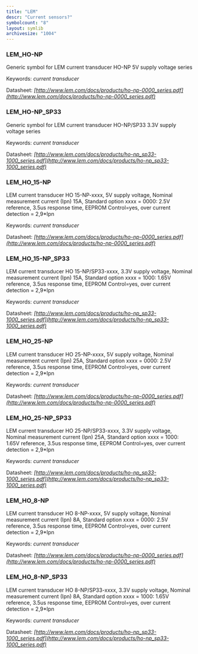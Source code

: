 ```yaml
---
title: "LEM"
descr: "Current sensors?"
symbolcount: "8"
layout: symlib
archivesize: "1004"
---
```


### LEM_HO-NP
Generic symbol for LEM current transducer HO-NP 5V supply voltage series


Keywords: *current transducer*

Datasheet: *[http://www.lem.com/docs/products/ho-np-0000_series.pdf](http://www.lem.com/docs/products/ho-np-0000_series.pdf)*

### LEM_HO-NP_SP33
Generic symbol for LEM current transducer HO-NP/SP33 3.3V supply voltage series


Keywords: *current transducer*

Datasheet: *[http://www.lem.com/docs/products/ho-np_sp33-1000_series.pdf](http://www.lem.com/docs/products/ho-np_sp33-1000_series.pdf)*

### LEM_HO_15-NP
LEM current transducer HO 15-NP-xxxx, 5V supply voltage, Nominal measurement current (Ipn) 15A, Standard option xxxx = 0000: 2.5V reference, 3.5us response time, EEPROM Control=yes, over current detection = 2,9*Ipn


Keywords: *current transducer*

Datasheet: *[http://www.lem.com/docs/products/ho-np-0000_series.pdf](http://www.lem.com/docs/products/ho-np-0000_series.pdf)*

### LEM_HO_15-NP_SP33
LEM current transducer HO 15-NP/SP33-xxxx, 3.3V supply voltage, Nominal measurement current (Ipn) 15A, Standard option xxxx = 1000: 1.65V reference, 3.5us response time, EEPROM Control=yes, over current detection = 2,9*Ipn


Keywords: *current transducer*

Datasheet: *[http://www.lem.com/docs/products/ho-np_sp33-1000_series.pdf](http://www.lem.com/docs/products/ho-np_sp33-1000_series.pdf)*

### LEM_HO_25-NP
LEM current transducer HO 25-NP-xxxx, 5V supply voltage, Nominal measurement current (Ipn) 25A, Standard option xxxx = 0000: 2.5V reference, 3.5us response time, EEPROM Control=yes, over current detection = 2,9*Ipn


Keywords: *current transducer*

Datasheet: *[http://www.lem.com/docs/products/ho-np-0000_series.pdf](http://www.lem.com/docs/products/ho-np-0000_series.pdf)*

### LEM_HO_25-NP_SP33
LEM current transducer HO 25-NP/SP33-xxxx, 3.3V supply voltage, Nominal measurement current (Ipn) 25A, Standard option xxxx = 1000: 1.65V reference, 3.5us response time, EEPROM Control=yes, over current detection = 2,9*Ipn


Keywords: *current transducer*

Datasheet: *[http://www.lem.com/docs/products/ho-np_sp33-1000_series.pdf](http://www.lem.com/docs/products/ho-np_sp33-1000_series.pdf)*

### LEM_HO_8-NP
LEM current transducer HO 8-NP-xxxx, 5V supply voltage, Nominal measurement current (Ipn) 8A, Standard option xxxx = 0000: 2.5V reference, 3.5us response time, EEPROM Control=yes, over current detection = 2,9*Ipn


Keywords: *current transducer*

Datasheet: *[http://www.lem.com/docs/products/ho-np-0000_series.pdf](http://www.lem.com/docs/products/ho-np-0000_series.pdf)*

### LEM_HO_8-NP_SP33
LEM current transducer HO 8-NP/SP33-xxxx, 3.3V supply voltage, Nominal measurement current (Ipn) 8A, Standard option xxxx = 1000: 1.65V reference, 3.5us response time, EEPROM Control=yes, over current detection = 2,9*Ipn


Keywords: *current transducer*

Datasheet: *[http://www.lem.com/docs/products/ho-np_sp33-1000_series.pdf](http://www.lem.com/docs/products/ho-np_sp33-1000_series.pdf)*


